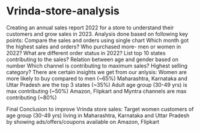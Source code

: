# Vrinda-store-analysis
Creating an annual sales report 2022 for a store to understand their customers and grow sales in 2023.
Analysis done based on following key points:
            Compare the sales and orders using single chart
            Which month got the highest sales and orders?
            Who purchased more- men or women in 2022?
            What are different order status in 2022?
            List top 10 states contributing to the sales?
            Relation between age and gender based on number
            Which channel is contributing to maximum sales?
            Highest selling category?
There are certain insights we get from our anlysis:
Women are more likely to buy compared to men (~65%)
Maharashtra, Karnataka and Uttar Pradesh are the top 3 states (~35%)
Adult age group (30-49 yrs) is max contributing (~50%)
Amazon, Flipkart and Myntra channels are max contributing (~80%)

Final Conclusion to improve Vrinda store sales:
Target women customers of age group (30-49 yrs) living  in Maharashtra, Karnataka and Uttar Pradesh by showing ads/offers/coupons available on Amazon, Flipkart
